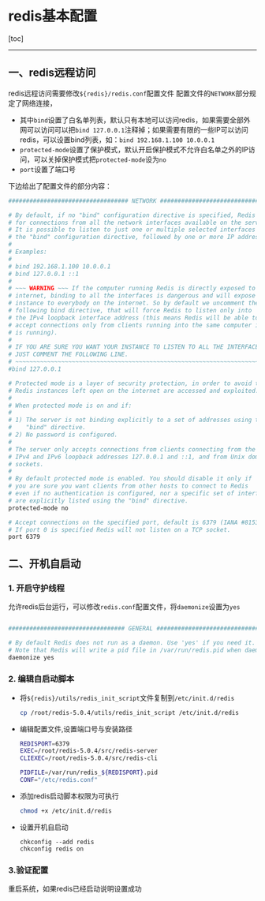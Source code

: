 # redis基本配置
[toc]

* * *
## 一、redis远程访问
redis远程访问需要修改`${redis}/redis.conf`配置文件
配置文件的`NETWORK`部分规定了网络连接，

* 其中`bind`设置了白名单列表，默认只有本地可以访问redis，如果需要全部外网可以访问可以把`bind 127.0.0.1`注释掉；如果需要有限的一些IP可以访问redis，可以设置bind列表，如：`bind 192.168.1.100 10.0.0.1`
* `protected-mode`设置了保护模式，默认开启保护模式不允许白名单之外的IP访问，可以关掉保护模式把`protected-mode`设为`no`
* `port`设置了端口号

下边给出了配置文件的部分内容：

```bash
################################## NETWORK #####################################

# By default, if no "bind" configuration directive is specified, Redis listens
# for connections from all the network interfaces available on the server.
# It is possible to listen to just one or multiple selected interfaces using
# the "bind" configuration directive, followed by one or more IP addresses.
#
# Examples:
#
# bind 192.168.1.100 10.0.0.1
# bind 127.0.0.1 ::1
#
# ~~~ WARNING ~~~ If the computer running Redis is directly exposed to the
# internet, binding to all the interfaces is dangerous and will expose the
# instance to everybody on the internet. So by default we uncomment the
# following bind directive, that will force Redis to listen only into
# the IPv4 loopback interface address (this means Redis will be able to
# accept connections only from clients running into the same computer it
# is running).
#
# IF YOU ARE SURE YOU WANT YOUR INSTANCE TO LISTEN TO ALL THE INTERFACES
# JUST COMMENT THE FOLLOWING LINE.
# ~~~~~~~~~~~~~~~~~~~~~~~~~~~~~~~~~~~~~~~~~~~~~~~~~~~~~~~~~~~~~~~~~~~~~~~~
#bind 127.0.0.1

# Protected mode is a layer of security protection, in order to avoid that
# Redis instances left open on the internet are accessed and exploited.
#
# When protected mode is on and if:
#
# 1) The server is not binding explicitly to a set of addresses using the
#    "bind" directive.
# 2) No password is configured.
#
# The server only accepts connections from clients connecting from the
# IPv4 and IPv6 loopback addresses 127.0.0.1 and ::1, and from Unix domain
# sockets.
#
# By default protected mode is enabled. You should disable it only if
# you are sure you want clients from other hosts to connect to Redis
# even if no authentication is configured, nor a specific set of interfaces
# are explicitly listed using the "bind" directive.
protected-mode no

# Accept connections on the specified port, default is 6379 (IANA #815344).
# If port 0 is specified Redis will not listen on a TCP socket.
port 6379
```
## 二、开机自启动

### 1. 开启守护线程
允许redis后台运行，可以修改`redis.conf`配置文件，将`daemonize`设置为`yes`
```bash

################################# GENERAL #####################################

# By default Redis does not run as a daemon. Use 'yes' if you need it.
# Note that Redis will write a pid file in /var/run/redis.pid when daemonized.
daemonize yes
```

### 2. 编辑自启动脚本
* 将`${redis}/utils/redis_init_script`文件复制到`/etc/init.d/redis`
    ```bash
    cp /root/redis-5.0.4/utils/redis_init_script /etc/init.d/redis
    ```
* 编辑配置文件,设置端口号与安装路径

    ```bash
    REDISPORT=6379
    EXEC=/root/redis-5.0.4/src/redis-server
    CLIEXEC=/root/redis-5.0.4/src/redis-cli

    PIDFILE=/var/run/redis_${REDISPORT}.pid
    CONF="/etc/redis.conf"
    ```
* 添加redis启动脚本权限为可执行

    ```bash
    chmod +x /etc/init.d/redis      
    ```
* 设置开机自启动
  
    ```
    chkconfig --add redis
    chkconfig redis on
    ```
### 3.验证配置
重启系统，如果redis已经启动说明设置成功

